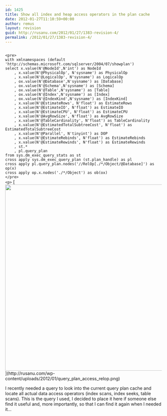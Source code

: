 ```yaml
---
id: 1425
title: Show all index and heap access operators in the plan cache
date: 2012-01-27T11:10:59+00:00
author: remus
layout: revision
guid: http://rusanu.com/2012/01/27/1383-revision-4/
permalink: /2012/01/27/1383-revision-4/
---
```


<code class="prettyprint lang-sql">
&lt;pre>
with xmlnamespaces (default 'http://schemas.microsoft.com/sqlserver/2004/07/showplan')
select x.value(N'@NodeId',N'int') as NodeId
	, x.value(N'@PhysicalOp', N'sysname') as PhysicalOp
	, x.value(N'@LogicalOp', N'sysname') as LogicalOp
	, ox.value(N'@Database',N'sysname') as [Database]
	, ox.value(N'@Schema',N'sysname') as [Schema]
	, ox.value(N'@Table',N'sysname') as [Table]
	, ox.value(N'@Index',N'sysname') as [Index]
	, ox.value(N'@IndexKind',N'sysname') as [IndexKind]
	, x.value(N'@EstimateRows', N'float') as EstimateRows
	, x.value(N'@EstimateIO', N'float') as EstimateIO
	, x.value(N'@EstimateCPU', N'float') as EstimateCPU
	, x.value(N'@AvgRowSize', N'float') as AvgRowSize
	, x.value(N'@TableCardinality', N'float') as TableCardinality
	, x.value(N'@EstimatedTotalSubtreeCost', N'float') as EstimatedTotalSubtreeCost
	, x.value(N'@Parallel', N'tinyint') as DOP
	, x.value(N'@EstimateRebinds', N'float') as EstimateRebinds
	, x.value(N'@EstimateRewinds', N'float') as EstimateRewinds
	, st.*
	, pl.query_plan
from sys.dm_exec_query_stats as st
cross apply sys.dm_exec_query_plan (st.plan_handle) as pl
cross apply pl.query_plan.nodes('//RelOp[./*/Object/@Database]') as op(x)
cross apply op.x.nodes('./*/Object') as ob(ox)
&lt;/pre>
&lt;p></code>  
[<img src="http://rusanu.com/wp-content/uploads/2012/01/query_plan_access_relop.png" alt="" title="query_plan_access_relop" width="600" class="aligncenter size-full wp-image-1423" />](http://rusanu.com/wp-content/uploads/2012/01/query_plan_access_relop.png)

I recently needed a query to look into the current query plan cache and locate all actual data access operators (index scans, index seeks, table scans). This is the query I used, I decided to place it here if someone else find it useful and, more importantly, so that I can find it again when I needed it&#8230;